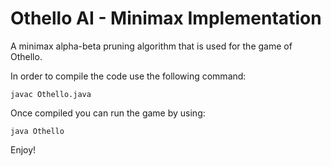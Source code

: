# Othello AI - Minimax Implementation
A minimax alpha-beta pruning algorithm that is used for the game of Othello.

In order to compile the code use the following command:
```shell
javac Othello.java
```

Once compiled you can run the game by using:
```shell
java Othello
```

Enjoy!
